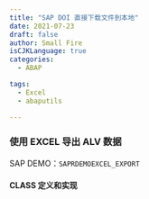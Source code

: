 ```yaml
---
title: "SAP DOI 直接下载文件到本地"
date: 2021-07-23
draft: false
author: Small Fire
isCJKLanguage: true
categories: 
  - ABAP

tags: 
  - Excel
  - abaputils

---
```


### 使用 EXCEL 导出 ALV 数据

SAP DEMO：`SAPRDEMOEXCEL_EXPORT`

#### CLASS 定义和实现




